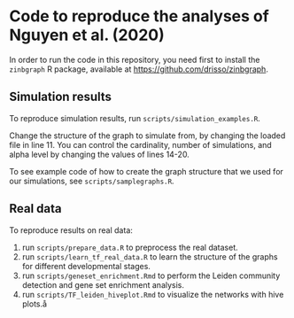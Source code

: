 # Code to reproduce the analyses of Nguyen et al. (2020)

In order to run the code in this repository, you need first to install the 
`zinbgraph` R package, available at https://github.com/drisso/zinbgraph.

## Simulation results

To reproduce simulation results, run `scripts/simulation_examples.R`.

Change the structure of the graph to simulate from, by changing the loaded file
in line 11. You can control the cardinality, number of simulations, and alpha
level by changing the values of lines 14-20.

To see example code of how to create the graph structure that we used for our
simulations, see `scripts/samplegraphs.R`.

## Real data

To reproduce results on real data:

1. run `scripts/prepare_data.R` to preprocess the real dataset.
2. run `scripts/learn_tf_real_data.R` to learn the structure of the graphs for different developmental stages.
3. run `scripts/geneset_enrichment.Rmd` to perform the Leiden community detection and gene set enrichment analysis.
4. run `scripts/TF_leiden_hiveplot.Rmd` to visualize the networks with hive plots.å